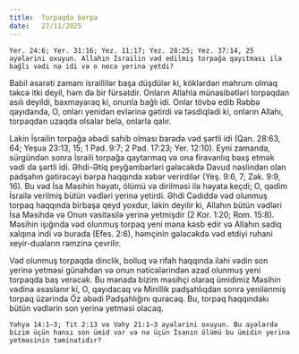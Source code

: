 ```yaml
---
title:  Torpaqda bərpa
date:   27/11/2025
---
```


`Yer. 24:6; Yer. 31:16; Yez. 11:17; Yez. 28:25; Yez. 37:14, 25 ayələrini oxuyun. Allahın İsrailin vəd edilmiş torpağa qayıtması ilə bağlı vədi nə idi və o necə yerinə yetdi?`

Babil əsarəti zamanı israillilər başa düşdülər ki, köklərdən məhrum olmaq təkcə itki deyil, həm də bir fürsətdir. Onların Allahla münasibətləri torpaqdan asılı deyildi, baxmayaraq ki, onunla bağlı idi. Onlar tövbə edib Rəbbə qayıdanda, O, onları yenidən evlərinə gətirdi və təsdiqlədi ki, onların Allahı, torpaqdan uzaqda olsalar belə, onlarla qalır.

Lakin İsrailin torpağa əbədi sahib olması barədə vəd şərtli idi (Qan. 28:63, 64; Yeşua 23:13, 15; 1 Pad. 9:7; 2 Pad. 17:23; Yer. 12:10). Eyni zamanda, sürgündən sonra İsraili torpağa qaytarmaq və ona firavanlıq bəxş etmək vədi də şərtli idi. Əhdi-Ətiq peyğəmbərləri gələcəkdə Davud nəslindən olan padşahın gətirəcəyi bərpa haqqında xəbər verirdilər (Yeş. 9:6, 7; Zək. 9:9, 16). Bu vəd İsa Məsihin həyatı, ölümü və dirilməsi ilə həyata keçdi; O, qədim İsrailə verilmiş bütün vədləri yerinə yetirdi. Əhdi Cədiddə vəd olunmuş torpaq haqqında birbaşa qeyd yoxdur, lakin deyilir ki, Allahın bütün vədləri İsa Məsihdə və Onun vasitəsilə yerinə yetmişdir (2 Kor. 1:20; Rom. 15:8). Məsihin işığında vəd olunmuş torpaq yeni məna kəsb edir və Allahın sadiq xalqına indi və burada (Efes. 2:6), həmçinin gələcəkdə vəd etdiyi ruhani xeyir-duaların rəmzinə çevrilir.

Vəd olunmuş torpaqda dinclik, bolluq və rifah haqqında ilahi vədin son yerinə yetməsi günahdan və onun nəticələrindən azad olunmuş yeni torpaqda baş verəcək. Bu mənada bizim məsihçi olaraq ümidimiz Məsihin vədinə əsaslanır ki, O, qayıdacaq və Minillik padşahlıqdan sonra yenilənmiş torpaq üzərində Öz əbədi Padşahlığını quracaq. Bu, torpaq haqqındakı bütün vədlərin son yerinə yetməsi olacaq.

`Yəhya 14:1–3; Tit 2:13 və Vəhy 21:1–3 ayələrini oxuyun. Bu ayələrdə bizim üçün hansı son ümid var və nə üçün İsanın ölümü bu ümidin yerinə yetməsinin təminatıdır?`